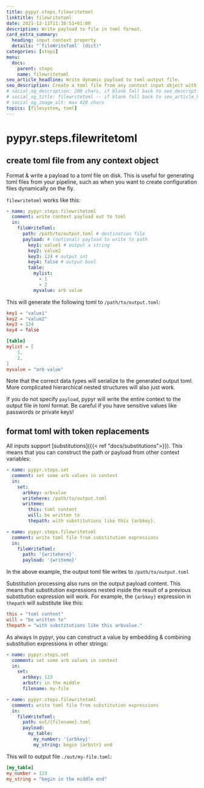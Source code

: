 ```yaml
---
title: pypyr.steps.filewritetoml
linktitle: filewritetoml
date: 2021-12-11T11:38:51+01:00
description: Write payload to file in toml format.
card_extra_summary:
  heading: input context property
  details: "`fileWriteToml` (dict)"
categories: [steps]
menu:
  docs:
    parent: steps
    name: filewritetoml
seo_article_headline: Write dynamic payload to toml output file.
seo_description: Create a toml file from any context input object with replacement token formatting in a task-runner pipeline.
# social_og_description: 200 chars, if blank fall back to seo_description then description
# social_og_title: filewritetoml -- if blank fall back to seo_article_headline > .Title. Max 70 chars
# social_og_image_alt: max 420 chars
topics: [filesystem, toml]
---
```

# pypyr.steps.filewritetoml
## create toml file from any context object
Format & write a payload to a toml file on disk. This is useful for generating
toml files from your pipeline, such as when you want to create configuration 
files dynamically on the fly.

`filewritetoml` works like this:

```yaml
- name: pypyr.steps.filewritetoml
  comment: write context payload out to toml
  in:
    fileWriteToml:
      path: /path/to/output.toml # destination file
      payload: # (optional) payload to write to path
        key1: value1 # output a string
        key2: value2
        key3: 124 # output int
        key4: false # output bool
        table:
          mylist:
            - 1
            - 2
          myvalue: arb value
```

This will generate the following toml to `/path/to/output.toml`:

```toml
key1 = "value1"
key2 = "value2"
key3 = 124
key4 = false

[table]
mylist = [
    1,
    2,
]
myvalue = "arb value"
```

Note that the correct data types will serialize to the generated output toml. 
More complicated hierarchical nested structures will also just work.

If you do not specify `payload`, pypyr will write the entire context to
the output file in toml format. Be careful if you have sensitive values
like passwords or private keys!

## format toml with token replacements
All inputs support [substitutions]({{< ref "docs/substitutions">}}). This means 
that you can construct the path or payload from other context variables:

```yaml
- name: pypyr.steps.set
  comment: set some arb values in context
  in:
    set:
      arbkey: arbvalue
      writehere: /path/to/output.toml
      writeme:
        this: toml content
        will: be written to
        thepath: with substitutions like this {arbkey}.

- name: pypyr.steps.filewritetoml
  comment: write toml file from substitution expressions
  in:
    fileWriteToml:
      path: '{writehere}'
      payload: '{writeme}'
```

In the above example, the output toml file writes to `/path/to/output.toml`

Substitution processing also runs on the output payload content. This means that
substitution expressions nested inside the result of a previous substitution
expression will work. For example, the `{arbkey}` expression in `thepath` will
substitute like this:

```toml
this = "toml content"
will = "be written to"
thepath = "with substitutions like this arbvalue."
```

As always in pypyr, you can construct a value by embedding & combining
substitution expressions in other strings:

```yaml
- name: pypyr.steps.set
  comment: set some arb values in context
  in:
    set:
      arbkey: 123
      arbstr: in the middle
      filename: my-file

- name: pypyr.steps.filewritetoml
  comment: write toml file from substitution expressions
  in:
    fileWriteToml:
      path: out/{filename}.toml
      payload:
        my_table:
          my_number: '{arbkey}'
          my_string: begin {arbstr} end
```

This will to output file `./out/my-file.toml`:
```toml
[my_table]
my_number = 123
my_string = "begin in the middle end"
```